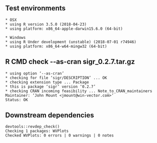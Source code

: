 

## Test environments

    * OSX
    * using R version 3.5.0 (2018-04-23)
    * using platform: x86_64-apple-darwin15.6.0 (64-bit)

    * Windows
    * using R Under development (unstable) (2018-07-01 r74946)
    * using platform: x86_64-w64-mingw32 (64-bit)

## R CMD check --as-cran sigr_0.2.7.tar.gz 

    * using option ‘--as-cran’
    * checking for file ‘sigr/DESCRIPTION’ ... OK
    * checking extension type ... Package
    * this is package ‘sigr’ version ‘0.2.7’
    * checking CRAN incoming feasibility ... Note_to_CRAN_maintainers
    Maintainer: ‘John Mount <jmount@win-vector.com>’
    Status: OK

## Downstream dependencies

    devtools::revdep_check()
    Checking 1 packages: WVPlots
    Checked WVPlots: 0 errors | 0 warnings | 0 notes
